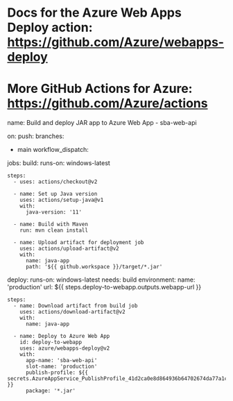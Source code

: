 # Docs for the Azure Web Apps Deploy action: https://github.com/Azure/webapps-deploy
# More GitHub Actions for Azure: https://github.com/Azure/actions

name: Build and deploy JAR app to Azure Web App - sba-web-api

on:
push:
branches:
- main
workflow_dispatch:

jobs:
build:
runs-on: windows-latest

    steps:
      - uses: actions/checkout@v2

      - name: Set up Java version
        uses: actions/setup-java@v1
        with:
          java-version: '11'

      - name: Build with Maven
        run: mvn clean install

      - name: Upload artifact for deployment job
        uses: actions/upload-artifact@v2
        with:
          name: java-app
          path: '${{ github.workspace }}/target/*.jar'

deploy:
runs-on: windows-latest
needs: build
environment:
name: 'production'
url: ${{ steps.deploy-to-webapp.outputs.webapp-url }}

    steps:
      - name: Download artifact from build job
        uses: actions/download-artifact@v2
        with:
          name: java-app

      - name: Deploy to Azure Web App
        id: deploy-to-webapp
        uses: azure/webapps-deploy@v2
        with:
          app-name: 'sba-web-api'
          slot-name: 'production'
          publish-profile: ${{ secrets.AzureAppService_PublishProfile_41d2ca0e8d864936b64702674da77a1c }}
          package: '*.jar'